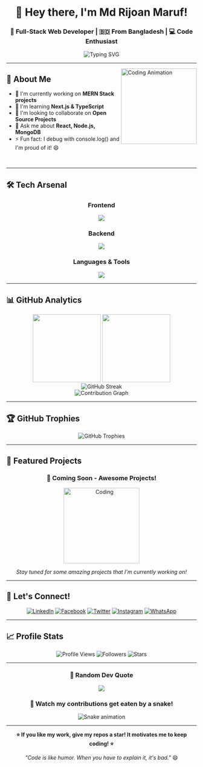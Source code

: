 <div align="center">
  
# 👋 Hey there, I'm **Md Rijoan Maruf**!

### 🚀 Full-Stack Web Developer | 🇧🇩 From Bangladesh | 💻 Code Enthusiast

<img src="https://readme-typing-svg.herokuapp.com?font=Fira+Code&pause=1000&color=00D9FF&center=true&vCenter=true&width=435&lines=Full-Stack+Web+Developer;MERN+Stack+Specialist;Always+Learning+New+Things;Building+Digital+Experiences" alt="Typing SVG" />

</div>

---

<img align="right" height="200" src="https://camo.githubusercontent.com/2366b34bb903c09617990fb5fff4622f3e941349e846ddb7e73df872a9d21233/68747470733a2f2f63646e2e6472696262626c652e636f6d2f75736572732f3733303730332f73637265656e73686f74732f363538313234332f6176656e746f2e676966" alt="Coding Animation" />

## 🎯 About Me

- 🔭 I'm currently working on **MERN Stack projects**
- 🌱 I'm learning **Next.js & TypeScript**
- 👯 I'm looking to collaborate on **Open Source Projects**
- 💬 Ask me about **React, Node.js, MongoDB**
- ⚡ Fun fact: I debug with console.log() and I'm proud of it! 😄

<br clear="right"/>

---

## 🛠️ **Tech Arsenal**

<div align="center">

### **Frontend**
<img src="https://skillicons.dev/icons?i=html,css,js,react,tailwind,bootstrap,materialui" />

### **Backend**
<img src="https://skillicons.dev/icons?i=nodejs,express,mongodb,mysql" />

### **Languages & Tools**
<img src="https://skillicons.dev/icons?i=cpp,java,git,github,vscode,figma" />

</div>

---

## 📊 **GitHub Analytics**

<div align="center">
  <img height="180em" src="https://github-readme-stats.vercel.app/api?username=mdrijoanmaruf&show_icons=true&theme=tokyonight&include_all_commits=true&count_private=true&hide_border=true"/>
  <img height="180em" src="https://github-readme-stats.vercel.app/api/top-langs/?username=mdrijoanmaruf&layout=compact&langs_count=8&theme=tokyonight&hide_border=true"/>
</div>

<div align="center">
  <img src="https://github-readme-streak-stats.herokuapp.com/?user=mdrijoanmaruf&theme=tokyonight&hide_border=true" alt="GitHub Streak" />
</div>

<div align="center">
  <img src="https://github-readme-activity-graph.vercel.app/graph?username=mdrijoanmaruf&theme=tokyo-night&hide_border=true&area=true" alt="Contribution Graph" />
</div>

---

## 🏆 **GitHub Trophies**

<div align="center">
  <img src="https://github-profile-trophy.vercel.app/?username=mdrijoanmaruf&theme=tokyonight&no-frame=true&no-bg=false&margin-w=4&row=1" alt="GitHub Trophies" />
</div>

---

## 🚀 **Featured Projects**

<div align="center">
  
### 🌟 **Coming Soon - Awesome Projects!**

<img height="200" src="https://user-images.githubusercontent.com/74038190/212284100-561aa473-3905-4a80-b561-0d28506553ee.gif" alt="Coding" />

*Stay tuned for some amazing projects that I'm currently working on!*

</div>

---

## 🤝 **Let's Connect!**

<div align="center">

[![LinkedIn](https://img.shields.io/badge/LinkedIn-0077B5?style=for-the-badge&logo=linkedin&logoColor=white)](https://www.linkedin.com/in/mdrijoanmaruf/)
[![Facebook](https://img.shields.io/badge/Facebook-1877F2?style=for-the-badge&logo=facebook&logoColor=white)](https://www.facebook.com/md.rijoanmaruf)
[![Twitter](https://img.shields.io/badge/Twitter-1DA1F2?style=for-the-badge&logo=twitter&logoColor=white)](https://x.com/rijianmaruf)
[![Instagram](https://img.shields.io/badge/Instagram-E4405F?style=for-the-badge&logo=instagram&logoColor=white)](https://www.instagram.com/rijoanmaruf/)
[![WhatsApp](https://img.shields.io/badge/WhatsApp-25D366?style=for-the-badge&logo=whatsapp&logoColor=white)](https://wa.me/+8801813606468)

</div>

---

## 📈 **Profile Stats**

<div align="center">
  
![Profile Views](https://komarev.com/ghpvc/?username=mdrijoanmaruf&color=blueviolet&style=for-the-badge)
![Followers](https://img.shields.io/github/followers/mdrijoanmaruf?style=for-the-badge&color=blue)
![Stars](https://img.shields.io/github/stars/mdrijoanmaruf?style=for-the-badge&color=yellow)

</div>

---

<div align="center">
  
### 💭 **Random Dev Quote**
  
![](https://quotes-github-readme.vercel.app/api?type=horizontal&theme=tokyonight)

### 🐍 **Watch my contributions get eaten by a snake!**

![Snake animation](https://github.com/mdrijoanmaruf/mdrijoanmaruf/blob/output/github-contribution-grid-snake.svg)

---

**⭐ If you like my work, give my repos a star! It motivates me to keep coding! ⭐**

*"Code is like humor. When you have to explain it, it's bad."* 😄

</div>
